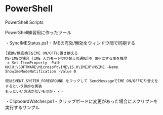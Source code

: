 # PowerShell
PowerShell Scripts

PowerShell練習用に作ったツール

・SyncIMEStatus.ps1
    - IMEの有効/無効をウィンドウ間で同期する
    
    [変換/無変換]をIME ON/OFFに置き換える
    MS-IMEの場合 [IME 入力モード切り替えの通知]を OFFにする事を推奨
    -> Set-ItemProperty -Path HKCU:\SOFTWARE\Microsoft\IME\15.0\IMEJP\MSIME -Name ShowImeModeNotification -Value 0
    
    現状EVENT_SYSTEM_FOREGROUND をフックして SendMessageでIME ON/OFF切り替えをするという微妙な実装
    もっといい方法がないものか・・・

・ClipboardWatcher.ps1
    - クリップボードに変更があった場合にスクリプトを実行するサンプル
